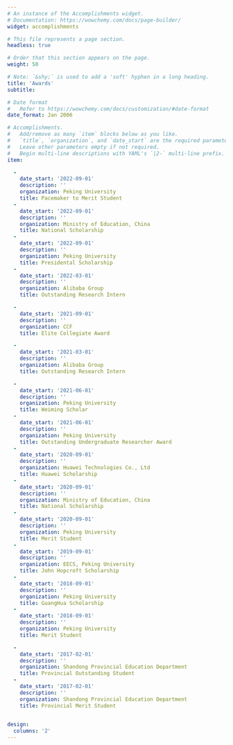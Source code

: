 ```yaml
---
# An instance of the Accomplishments widget.
# Documentation: https://wowchemy.com/docs/page-builder/
widget: accomplishments

# This file represents a page section.
headless: true

# Order that this section appears on the page.
weight: 50

# Note: `&shy;` is used to add a 'soft' hyphen in a long heading.
title: 'Awards'
subtitle:

# Date format
#   Refer to https://wowchemy.com/docs/customization/#date-format
date_format: Jan 2006

# Accomplishments.
#   Add/remove as many `item` blocks below as you like.
#   `title`, `organization`, and `date_start` are the required parameters.
#   Leave other parameters empty if not required.
#   Begin multi-line descriptions with YAML's `|2-` multi-line prefix.
item:

  - 
    date_start: '2022-09-01'
    description: ''
    organization: Peking University
    title: Pacemaker to Merit Student
  - 
    date_start: '2022-09-01'
    description: ''
    organization: Ministry of Education, China
    title: National Scholarship
  - 
    date_start: '2022-09-01'
    description: ''
    organization: Peking University
    title: Presidental Scholarship
  - 
    date_start: '2022-03-01'
    description: ''
    organization: Alibaba Group
    title: Outstanding Research Intern

  - 
    date_start: '2021-09-01'
    description: ''
    organization: CCF
    title: Elite Collegiate Award

  - 
    date_start: '2021-03-01'
    description: ''
    organization: Alibaba Group
    title: Outstanding Research Intern

  - 
    date_start: '2021-06-01'
    description: ''
    organization: Peking University
    title: Weiming Scholar
  - 
    date_start: '2021-06-01'
    description: ''
    organization: Peking University
    title: Outstanding Undergraduate Researcher Award
  - 
    date_start: '2020-09-01'
    description: ''
    organization: Huawei Technologies Co., Ltd
    title: Huawei Scholarship
  - 
    date_start: '2020-09-01'
    description: ''
    organization: Ministry of Education, China
    title: National Scholarship
  - 
    date_start: '2020-09-01'
    description: ''
    organization: Peking University
    title: Merit Student
  - 
    date_start: '2019-09-01'
    description: ''
    organization: EECS, Peking University
    title: John Hopcroft Scholarship
  - 
    date_start: '2018-09-01'
    description: ''
    organization: Peking University
    title: GuangHua Scholarship
  - 
    date_start: '2018-09-01'
    description: ''
    organization: Peking University
    title: Merit Student

  - 
    date_start: '2017-02-01'
    description: ''
    organization: Shandong Provincial Education Department
    title: Provincial Outstanding Student
  - 
    date_start: '2017-02-01'
    description: ''
    organization: Shandong Provincial Education Department
    title: Provincial Merit Student
  

design:
  columns: '2'
---
```

